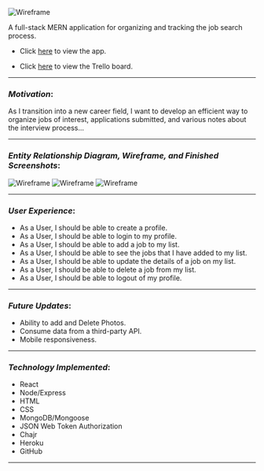 ![Wireframe](https://i.imgur.com/sqI0Pie.png)

A full-stack MERN application for organizing and tracking the job search process.
  
* Click [here](https://the-search-app.herokuapp.com/) to view the app.

* Click [here](https://trello.com/b/o0FYqJuq/job-search-tracker-react) to view the Trello board.
_________________________________

### _Motivation_:

As I transition into a new career field, I want to develop an efficient way to organize jobs of interest, applications submitted, and various notes about the interview process... 
_________________________________

### _Entity Relationship Diagram, Wireframe, and Finished Screenshots_:

![Wireframe](https://i.imgur.com/5OkSrfI.png)
![Wireframe](https://i.imgur.com/6pYUFxE.png)
![Wireframe]()
_________________________________

### _User Experience_:

* As a User, I should be able to create a profile.
* As a User, I should be able to login to my profile.
* As a User, I should be able to add a job to my list.
* As a User, I should be able to see the jobs that I have added to my list.
* As a User, I should be able to update the details of a job on my list.
* As a User, I should be able to delete a job from my list.
* As a User, I should be able to logout of my profile.
_________________________________

### _Future Updates_:

* Ability to add and Delete Photos.
* Consume data from a third-party API.
* Mobile responsiveness.
_________________________________

### _Technology Implemented_:

* React
* Node/Express
* HTML
* CSS
* MongoDB/Mongoose
* JSON Web Token Authorization
* Chajr
* Heroku
* GitHub
_________________________________